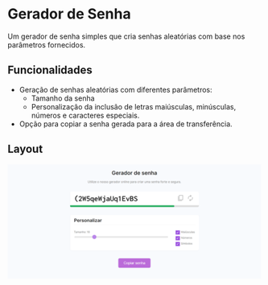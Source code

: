# Gerador de Senha

Um gerador de senha simples que cria senhas aleatórias com base nos parâmetros fornecidos.

## Funcionalidades
 - Geração de senhas aleatórias com diferentes parâmetros:
   - Tamanho da senha
   - Personalização da inclusão de letras maiúsculas, minúsculas, números e caracteres especiais.
  - Opção para copiar a senha gerada para a área de transferência.

## Layout
![Tela principal](/password-layout.png)
